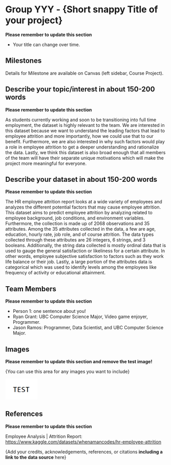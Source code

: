 # Group YYY - {Short snappy Title of your project}

**Please remember to update this section**

- Your title can change over time.

## Milestones

Details for Milestone are available on Canvas (left sidebar, Course Project).

## Describe your topic/interest in about 150-200 words

**Please remember to update this section**

As students currently working and soon to be transitioning into full time employment, the dataset is highly relevant to the team. We are interested in this dataset because we want to understand the leading factors that lead to employee attrition and more importantly, how we could use that to our benefit. Furthermore, we are also interested in why such factors would play a role in employee attrition to get a deeper understanding and rationalize the data. Lastly, we think this dataset is also broad enough that all members of the team will have their separate unique motivations which will make the project more meaningful for everyone.

## Describe your dataset in about 150-200 words

**Please remember to update this section**

The HR employee attrition report looks at a wide variety of employees and analyzes the different potential factors that may cause employee attrition. This dataset aims to predict employee attrition by analyzing related to employee background, job conditions, and environment variables. Furthermore, the collection is made up of 2068 observations and 35 attributes. Among the 35 attributes collected in the data, a few are age, education, hourly rate, job role, and of course attrition. The data types collected through these attributes are 26 integers, 6 strings, and 3 booleans. Additionally, the string data collected is mostly ordinal data that is used to gauge the general satisfaction or likeliness for a certain attribute. In other words, employee subjective satisfaction to factors such as they work life balance or their job. Lastly, a large portion of the attributes data is categorical which was used to identify levels among the employees like frequency of activity or educational attainment.

## Team Members

**Please remember to update this section**

- Person 1: one sentence about you!
- Ryan Grant: UBC Computer Science Major, Video game enjoyer, Programmer.
- Jason Ramos: Programmer, Data Scientist, and UBC Computer Science Major.

## Images

**Please remember to update this section and remove the test image!**

{You can use this area for any images you want to include}

<img src ="images/test.png" width="100px">

## References

**Please remember to update this section**

Employee Analysis | Attrition Report: 
https://www.kaggle.com/datasets/whenamancodes/hr-employee-attrition

{Add your credits, acknowledgements, references, or citations **including a link to the data source** here}



